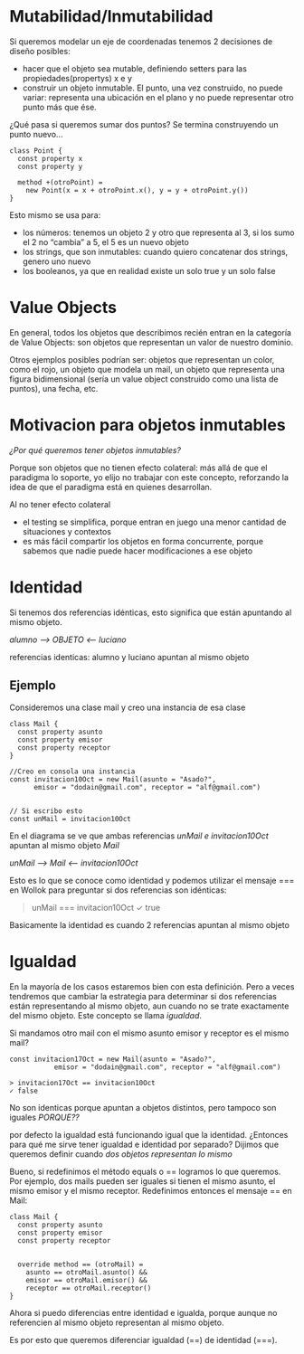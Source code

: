 ```wollok
```
# Mutabilidad/Inmutabilidad

Si queremos modelar un eje de coordenadas tenemos 2 decisiones de diseño posibles:
- hacer que el objeto sea mutable, definiendo setters para las propiedades(propertys) x e y
- construir un objeto inmutable. El punto, una vez construido, no puede variar: representa una ubicación en el plano y no puede representar otro punto más que ése.


¿Qué pasa si queremos sumar dos puntos? Se termina construyendo un punto nuevo...

```wollok
class Point {
  const property x
  const property y

  method +(otroPoint) = 
    new Point(x = x + otroPoint.x(), y = y + otroPoint.y())
}
```

Esto mismo se usa para:

- los números: tenemos un objeto 2 y otro que representa al 3, si los sumo el 2 no “cambia” a 5, el 5 es un nuevo objeto
- los strings, que son inmutables: cuando quiero concatenar dos strings, genero uno nuevo
- los booleanos, ya que en realidad existe un solo true y un solo false

# Value Objects

En general, todos los objetos que describimos recién entran en la categoría de Value Objects: son objetos que representan un valor de nuestro dominio.

Otros ejemplos posibles podrían ser: objetos que representan un color, como el rojo, un objeto que modela un mail, un objeto que representa una figura bidimensional (sería un value object construido como una lista de puntos),  una fecha, etc.

# Motivacion para objetos inmutables

*¿Por qué queremos tener objetos inmutables?*

Porque son objetos que no tienen efecto colateral: más allá de que el paradigma lo soporte, yo elijo no trabajar con este concepto, reforzando la idea de que el paradigma está en quienes desarrollan.

Al no tener efecto colateral
- el testing se simplifica, porque entran en juego una menor cantidad de situaciones y contextos
- es más fácil compartir los objetos en forma concurrente, porque sabemos que nadie puede hacer modificaciones a ese objeto

# Identidad

Si tenemos dos referencias idénticas, esto significa que están apuntando al mismo objeto.

*alumno --> OBJETO <-- luciano*

referencias identicas: alumno y luciano apuntan al mismo objeto

## Ejemplo

Consideremos una clase mail y creo una instancia de esa clase

```wollok
class Mail {
  const property asunto
  const property emisor
  const property receptor
}

//Creo en consola una instancia
const invitacion10Oct = new Mail(asunto = "Asado?", 
      emisor = "dodain@gmail.com", receptor = "alf@gmail.com")
      

// Si escribo esto
const unMail = invitacion10Oct
```
En el diagrama se ve que ambas referencias *unMail e invitacion10Oct* apuntan al mismo objeto *Mail*

*unMail --> Mail <-- invitacion10Oct*

Esto es lo que se conoce como identidad y podemos utilizar el mensaje === en Wollok para preguntar si dos referencias son idénticas:

> unMail === invitacion10Oct
> ✓ true

Basicamente la identidad es cuando 2 referencias apuntan al mismo objeto

# Igualdad

En la mayoría de los casos estaremos bien con esta definición. Pero a veces tendremos que cambiar la estrategia para determinar si dos referencias están representando al mismo objeto, aun cuando no se trate exactamente del mismo objeto. Este concepto se llama *igualdad*.

Si mandamos otro mail con el mismo asunto emisor y receptor es el mismo mail?

```wollok
const invitacion17Oct = new Mail(asunto = "Asado?", 
           emisor = "dodain@gmail.com", receptor = "alf@gmail.com")

> invitacion17Oct == invitacion10Oct
✓ false
```

No son identicas porque apuntan a objetos distintos, pero tampoco son iguales *PORQUE??*

por defecto la igualdad está funcionando igual que la identidad. ¿Entonces para qué me sirve tener igualdad e identidad por separado?  Dijimos que queremos definir cuando *dos objetos representan lo mismo*

Bueno, si redefinimos el método equals o == logramos lo que queremos. Por ejemplo, dos mails pueden ser iguales si tienen el mismo asunto, el mismo emisor y el mismo receptor. Redefinimos entonces el mensaje == en Mail:

```wollok
class Mail {
  const property asunto
  const property emisor
  const property receptor


  override method == (otroMail) = 
    asunto == otroMail.asunto() &&
    emisor == otroMail.emisor() &&
    receptor == otroMail.receptor()
}
```

Ahora si puedo diferencias entre identidad e igualda, porque aunque no referencien al mismo objeto representan al mismo objeto.

Es por esto que queremos diferenciar igualdad (==) de identidad (===). 
